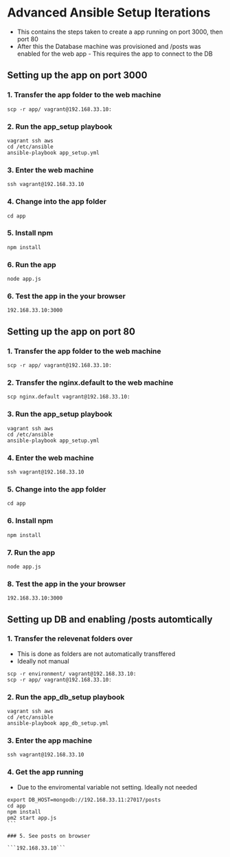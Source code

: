 # Advanced Ansible Setup Iterations

- This contains the steps taken to create a app running on port 3000, then port 80
- After this the Database machine was provisioned and /posts was enabled for the web app
        - This requires the app to connect to the DB

## Setting up the app on port 3000

### 1. Transfer the app folder to the web machine

```scp -r app/ vagrant@192.168.33.10:```

### 2. Run the app_setup playbook

```
vagrant ssh aws
cd /etc/ansible
ansible-playbook app_setup.yml
```

### 3. Enter the web machine

```ssh vagrant@192.168.33.10```

### 4. Change into the app folder

```cd app```

### 5. Install npm

```npm install```

### 6. Run the app

```node app.js```

### 6. Test the app in the your browser

```192.168.33.10:3000```

## Setting up the app on port 80

### 1. Transfer the app folder to the web machine

```scp -r app/ vagrant@192.168.33.10:```

### 2. Transfer the nginx.default to the web machine

```scp nginx.default vagrant@192.168.33.10:```

### 3. Run the app_setup playbook

```
vagrant ssh aws
cd /etc/ansible
ansible-playbook app_setup.yml
```

### 4. Enter the web machine

```ssh vagrant@192.168.33.10```

### 5. Change into the app folder

```cd app```

### 6. Install npm

```npm install```

### 7. Run the app

```node app.js```

### 8. Test the app in the your browser

```192.168.33.10:3000```


## Setting up DB and enabling /posts automtically

### 1. Transfer the relevenat folders over

- This is done as folders are not automatically transffered
- Ideally not manual

```
scp -r environment/ vagrant@192.168.33.10:
scp -r app/ vagrant@192.168.33.10:
```
### 2. Run the app_db_setup playbook

```
vagrant ssh aws
cd /etc/ansible
ansible-playbook app_db_setup.yml
```

### 3. Enter the app machine

```ssh vagrant@192.168.33.10```

### 4. Get the app running

- Due to the enviromental variable not setting. Ideally not needed

````
export DB_HOST=mongodb://192.168.33.11:27017/posts
cd app
npm install
pm2 start app.js
```

### 5. See posts on browser

```192.168.33.10```
